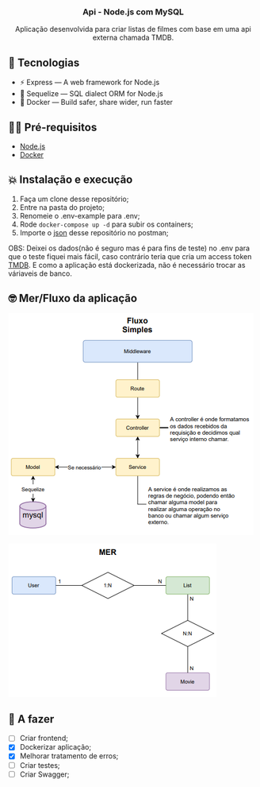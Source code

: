 <h3 align="center">
  Api - Node.js com MySQL
</h3>

<p align="center">Aplicação desenvolvida para criar listas de filmes com base em uma api externa chamada TMDB.
</p>

## 👾 Tecnologias

- ⚡ Express — A web framework for Node.js
- 💾 Sequelize — SQL dialect ORM for Node.js
- 🐳 Docker — Build safer, share wider, run faster

## ✋🏻 Pré-requisitos

- [Node.js](https://nodejs.org/en/download/)
- [Docker](https://docs.docker.com/desktop/windows/install/)
## 💥 Instalação e execução

1. Faça um clone desse repositório;
2. Entre na pasta do projeto;
3. Renomeie o .env-example para .env;
4. Rode `docker-compose up -d` para subir os containers;
5. Importe o [json](https://www.getpostman.com/collections/8642e16e368758d9fcca) desse repositório no postman;

OBS: Deixei os dados(não é seguro mas é para fins de teste) no .env para que o teste fiquei mais fácil, caso contrário teria que cria um access token [TMDB](https://developers.themoviedb.org/3/getting-started/authentication). E como a aplicação está dockerizada, não é necessário trocar as váriaveis de banco.
## 🤓 Mer/Fluxo da aplicação

![Screenshot](/docs/fluxo.PNG)

![Screenshot](/docs/mer.PNG)
## 🧐 A fazer

- [ ] Criar frontend;
- [x] Dockerizar aplicação;
- [x] Melhorar tratamento de erros;
- [ ] Criar testes;
- [ ] Criar Swagger;
